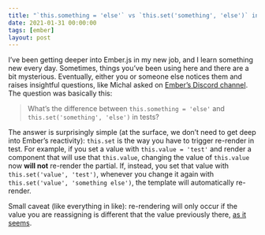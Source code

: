 ```yaml
---
title: "`this.something = 'else'` vs `this.set('something', 'else')` in Ember"
date: 2021-01-31 00:00:00
tags: [ember]
layout: post
---
```


I’ve been getting deeper into Ember.js in my new job, and I learn something new every day. Sometimes, things you’ve been using here and there are a bit mysterious. Eventually, either you or someone else notices them and raises insightful questions, like Michal asked on [Ember’s Discord channel](https://discord.com/channels/480462759797063690/480523424121356298/803933292444909610). The question was basically this:

> What’s the difference between `this.something = 'else'` and `this.set('something', 'else')` in tests?

The answer is surprisingly simple (at the surface, we don’t need to get deep into Ember’s reactivity): `this.set` is the way you have to trigger re-render in test. For example, if you set a value with `this.value = 'test'` and render a component that will use that `this.value`, changing the value of `this.value` now **will not** re-render the partial. If, instead, you set that value with `this.set('value', 'test')`, whenever you change it again with `this.set('value', 'something else')`, the template will automatically re-render.

Small caveat (like everything in like): re-rendering will only occur if the value you are reassigning is different that the value previously there, [as it seems](https://discord.com/channels/480462759797063690/480523424121356298/804027937397276690).
